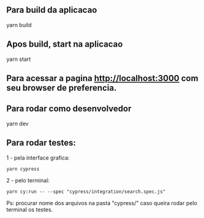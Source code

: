 ## Para build da aplicacao

yarn build

## Apos build, start na aplicacao

yarn start

## Para acessar a pagina [http://localhost:3000](http://localhost:3000) com seu browser de preferencia.

## Para rodar como desenvolvedor

yarn dev

## Para rodar testes:

1 - pela interface grafica:

```
yarn cypress
```

2 - pelo terminal:

```
yarn cy:run -- --spec "cypress/integration/search.spec.js"
```

Ps: procurar nome dos arquivos na pasta "cypress/" caso queira rodar pelo terminal os testes.
